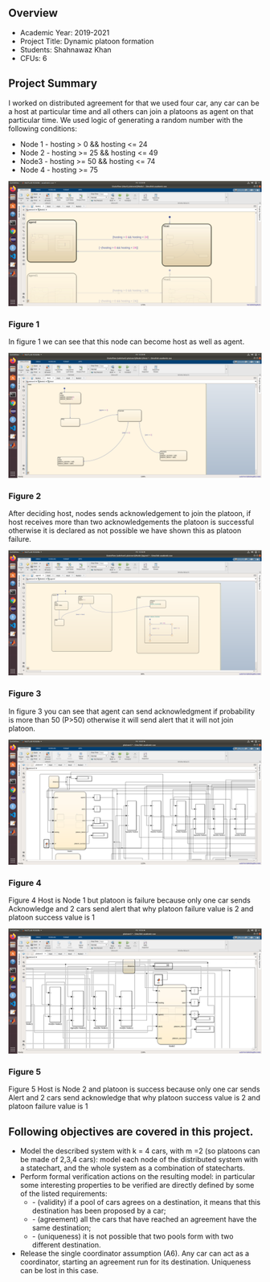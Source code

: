 <h2>Overview</h2>
<ul>
  <li>Academic Year: 2019-2021</li>
  <li>Project Title: Dynamic platoon formation</li>
  <li>Students: Shahnawaz Khan</li>
  <li>CFUs: 6</li>
</ul>
<h2>Project Summary</h2>
<p>I worked on distributed agreement for that we used four car, any car can be a host at particular time and all others can join a platoons as agent on that particular time.
We used logic of generating a random number with the following conditions: </p>
<ul>
  <li>Node 1 - hosting > 0 && hosting <= 24 </li>
  <li>Node 2 - hosting >= 25 && hosting <= 49 </li>
  <li>Node3 - hosting >= 50 && hosting <= 74 </li>
  <li>Node 4 - hosting >= 75 </li>
</ul>
<img src="image/Figure1.png">
<h3>Figure 1</h3>
<p>In figure 1 we can see that this node can become host as well as agent.</p>

<img src="image/Figure-2-host-logic.png">
<h3>Figure 2</h3>
<p>After deciding host, nodes sends acknowledgement to join the platoon, if host receives more than two acknowledgements the platoon is successful otherwise it is declared as not possible we have shown this as platoon failure.</p>

<img src="image/Figure-3-agend-logic.png">
<h3>Figure 3</h3>
<p>In figure 3 you can see that agent can send acknowledgment if probability is more than 50 (P>50) otherwise it will send alert that it will not join platoon.</p>

<img src="image/Figure-4-Node1Host.png">
<h3>Figure 4</h3>
<p>Figure 4 Host is Node 1 but platoon is failure because only one car sends Acknowledge and 2 cars send alert that why platoon failure value is 2 and platoon success value is 1</p>

<img src="image/Figure-5-Node2Host.png">
<h3>Figure 5</h3>
<p>Figure 5 Host is Node 2 and platoon is success because only one car sends Alert and 2 cars send acknowledge that why platoon success value is 2 and platoon failure value is 1</p>

<h2>Following objectives are covered in this project.</h2>

<ul>
  <li>Model the described system with k = 4 cars, with m =2 (so platoons can be made of 2,3,4 cars): model each node of the distributed system with a statechart, and the whole system as a combination of statecharts.</li> 
  <li>Perform formal verification actions on the resulting model: in particular some interesting properties to be verified are directly defined by some of the listed requirements:
    <ul>
      <li>- (validity) if a pool of cars agrees on a destination, it means that this destination has been proposed by a car;</li> 
      <li>- (agreement) all the cars that have reached an agreement have the same destination; </li> 
      <li>- (uniqueness) it is not possible that two pools form with two different destination.</li> 
    </ul>
  </li>
  <li>Release the single coordinator assumption (A6). Any car can act as a coordinator, starting an agreement run for its destination. Uniqueness can be lost in this case.</li>
  </ul>



